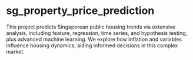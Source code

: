 # sg_property_price_prediction
This project predicts Singaporean public housing trends via extensive analysis, including feature, regression, time series, and hypothesis testing, plus advanced machine learning. We explore how inflation and variables influence housing dynamics, aiding informed decisions in this complex market.
